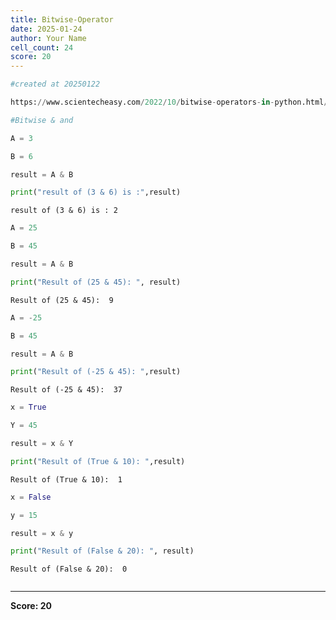 ```yaml
---
title: Bitwise-Operator
date: 2025-01-24
author: Your Name
cell_count: 24
score: 20
---
```


```python
#created at 20250122
```


```python
https://www.scientecheasy.com/2022/10/bitwise-operators-in-python.html/
```


```python
#Bitwise & and
```


```python
A = 3
```


```python
B = 6
```


```python
result = A & B
```


```python
print("result of (3 & 6) is :",result)
```

    result of (3 & 6) is : 2



```python
A = 25
```


```python
B = 45
```


```python
result = A & B
```


```python
print("Result of (25 & 45): ", result)
```

    Result of (25 & 45):  9



```python
A = -25
```


```python
B = 45
```


```python
result = A & B
```


```python
print("Result of (-25 & 45): ",result)
```

    Result of (-25 & 45):  37



```python
x = True
```


```python
Y = 45
```


```python
result = x & Y
```


```python
print("Result of (True & 10): ",result)
```

    Result of (True & 10):  1



```python
x = False
```


```python
y = 15
```


```python
result = x & y
```


```python
print("Result of (False & 20): ", result)
```

    Result of (False & 20):  0



```python

```


---
**Score: 20**
